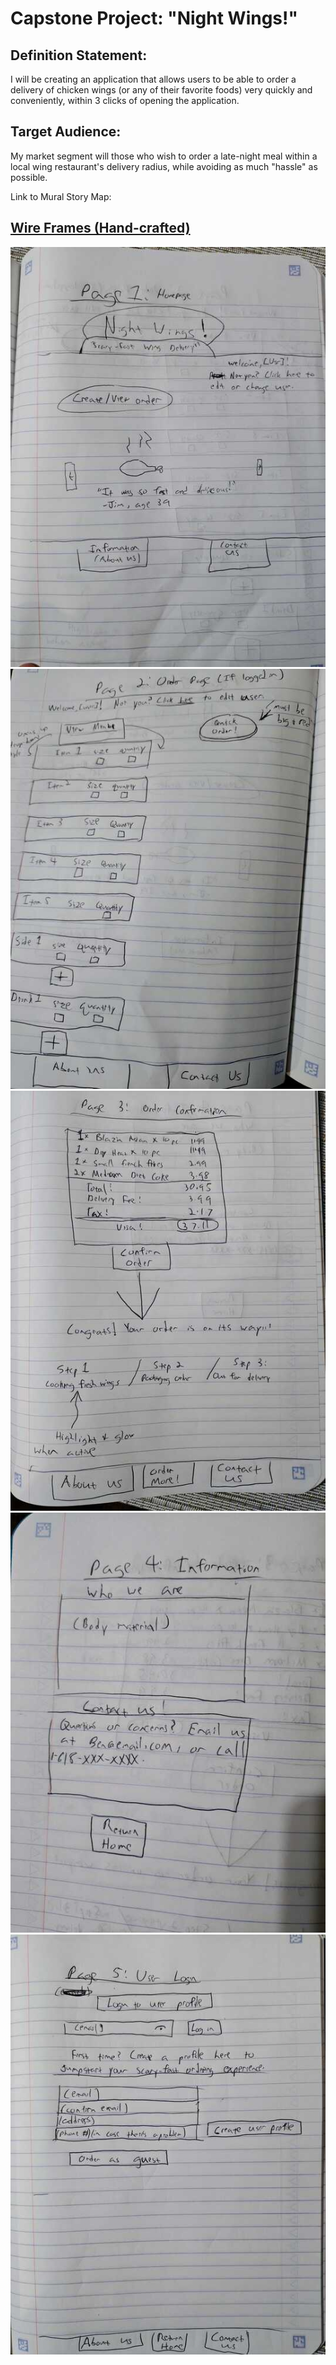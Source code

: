 <h1>Capstone Project: "Night Wings!"</h1>

## **Definition Statement:** ##
I will be creating an application that allows users to be able to order a delivery of chicken wings (or any of their favorite foods) very quickly and conveniently, within 3 clicks of opening the application.

## **Target Audience:** ##
My market segment will those who wish to order a late-night meal within a local wing restaurant's delivery radius, while avoiding as much "hassle" as possible.

Link to Mural Story Map:
<a href="https://app.mural.co/t/savvy7321/m/savvy7321/1727540223467/fdd658ec2ed43d457bec436a8a57cc9a664a6c17?sender=u10a69b585dcdfe392a4b2452"></a>

## <u> Wire Frames (Hand-crafted) </u> ##

<img src="docs\Capstone\Images\wireFrame1.jpg" />

<img src="docs\Capstone\Images\wireFrame2.jpg" />

<img src="docs\Capstone\Images\wireFrame3.jpg" />

<img src="docs\Capstone\Images\wireFrame4.jpg" />

<img src="docs\Capstone\Images\wireFrame5.jpg" />

